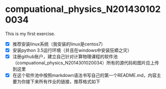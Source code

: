 # compuational_physics_N2014301020034
This is my first exercise.
- [x] 推荐安装linux系统（我安装的linux是centos7）
- [x] 安装python 3.5运行环境（并且在windows中安装狂蟒之灾）
- [x] 注册github账户，建立自己针对计算物理课程的软件池（compuational_physics_N2014301020034）所有的源代码和图片应上传到这里
- [x] 在这个软件池中按照markdown语法书写自己的第一个README.md，内容主要为你接下来所有作业的链接，推荐格式如下
